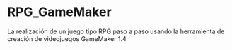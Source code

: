 # RPG_GameMaker
La realización de un juego tipo RPG paso a paso usando la herramienta de creación de videojuegos GameMaker 1.4
